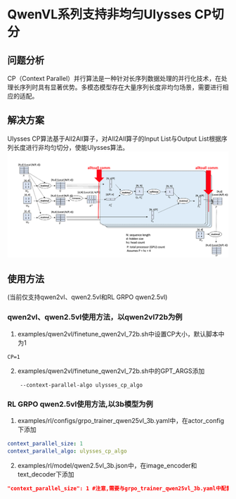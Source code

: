# QwenVL系列支持非均匀Ulysses CP切分 

## 问题分析

CP（Context Parallel）并行算法是一种针对长序列数据处理的并行化技术，在处理长序列时具有显著优势。多模态模型存在大量序列长度非均匀场景，需要进行相应的适配。

## 解决方案

Ulysses CP算法基于All2All算子，对All2All算子的Input List与Output List根据序列长度进行非均匀切分，使能Ulysses算法。
![alt text](../../sources/images/ulysses.png)


## 使用方法
(当前仅支持qwen2vl、qwen2.5vl和RL GRPO qwen2.5vl)
### qwen2vl、qwen2.5vl使用方法，以qwen2vl72b为例
1. examples/qwen2vl/finetune_qwen2vl_72b.sh中设置CP大小，默认脚本中为1
```shell
CP=1
```

2. examples/qwen2vl/finetune_qwen2vl_72b.sh中的GPT_ARGS添加  
```shell
    --context-parallel-algo ulysses_cp_algo
```

### RL GRPO qwen2.5vl使用方法,以3b模型为例
1. examples/rl/configs/grpo_trainer_qwen25vl_3b.yaml中，在actor_config下添加
```yaml
context_parallel_size: 1
context_parallel_algo: ulysses_cp_algo
```
2. examples/rl/model/qwen2.5vl_3b.json中，在image_encoder和text_decoder下添加
```json
"context_parallel_size": 1 #注意,需要与grpo_trainer_qwen25vl_3b.yaml中配置一致
```